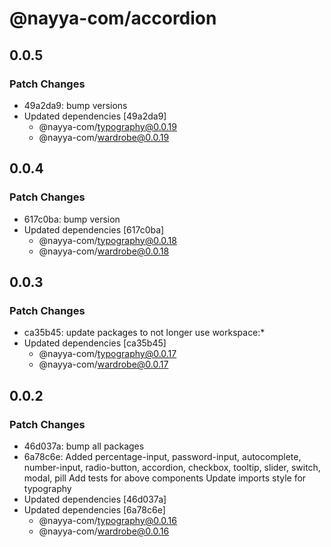 # @nayya-com/accordion

## 0.0.5

### Patch Changes

- 49a2da9: bump versions
- Updated dependencies [49a2da9]
  - @nayya-com/typography@0.0.19
  - @nayya-com/wardrobe@0.0.19

## 0.0.4

### Patch Changes

- 617c0ba: bump version
- Updated dependencies [617c0ba]
  - @nayya-com/typography@0.0.18
  - @nayya-com/wardrobe@0.0.18

## 0.0.3

### Patch Changes

- ca35b45: update packages to not longer use workspace:\*
- Updated dependencies [ca35b45]
  - @nayya-com/typography@0.0.17
  - @nayya-com/wardrobe@0.0.17

## 0.0.2

### Patch Changes

- 46d037a: bump all packages
- 6a78c6e: Added percentage-input, password-input, autocomplete, number-input, radio-button, accordion, checkbox, tooltip, slider, switch, modal, pill
  Add tests for above components
  Update imports style for typography
- Updated dependencies [46d037a]
- Updated dependencies [6a78c6e]
  - @nayya-com/typography@0.0.16
  - @nayya-com/wardrobe@0.0.16
